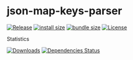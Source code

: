 # json-map-keys-parser

[![Release](https://img.shields.io/npm/v/json-map-keys-parcer.svg?style=flat-square&label=release)](https://github.com/tiagoporto/json-map-keys-parcer/releases)
[![install size](https://packagephobia.now.sh/badge?p=json-map-keys-parcer)](https://packagephobia.now.sh/result?p=json-map-keys-parcer)
[![bundle size](https://img.shields.io/bundlephobia/min/json-map-keys-parcer?style=flat-square&label=bundle%20size)](https://bundlephobia.com/result?p=json-map-keys-parcer)
[![License](https://img.shields.io/github/license/tiagoporto/json-map-keys-parcer.svg?style=flat-square)](https://github.com/tiagoporto/json-map-keys-parcer/blob/master/LICENSE)

Statistics

[![Downloads](https://img.shields.io/npm/dt/json-map-keys-parcer.svg?logo=npm&style=flat-square)](https://www.npmjs.com/package/json-map-keys-parcer)
[![Dependencies Status](https://img.shields.io/david/tiagoporto/json-map-keys-parcer.svg?style=flat-square)](https://david-dm.org/tiagoporto/json-map-keys-parcer)
